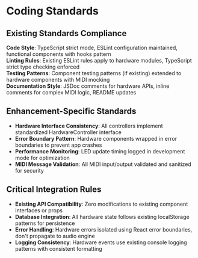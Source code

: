 # Coding Standards

## Existing Standards Compliance
**Code Style**: TypeScript strict mode, ESLint configuration maintained, functional components with hooks pattern  
**Linting Rules**: Existing ESLint rules apply to hardware modules, TypeScript strict type checking enforced  
**Testing Patterns**: Component testing patterns (if existing) extended to hardware components with MIDI mocking  
**Documentation Style**: JSDoc comments for hardware APIs, inline comments for complex MIDI logic, README updates

## Enhancement-Specific Standards
- **Hardware Interface Consistency**: All controllers implement standardized HardwareController interface
- **Error Boundary Pattern**: Hardware components wrapped in error boundaries to prevent app crashes
- **Performance Monitoring**: LED update timing logged in development mode for optimization
- **MIDI Message Validation**: All MIDI input/output validated and sanitized for security

## Critical Integration Rules
- **Existing API Compatibility**: Zero modifications to existing component interfaces or props
- **Database Integration**: All hardware state follows existing localStorage patterns for persistence
- **Error Handling**: Hardware errors isolated using React error boundaries, don't propagate to audio engine
- **Logging Consistency**: Hardware events use existing console logging patterns with consistent formatting
